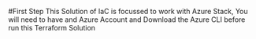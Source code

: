 #First Step
This Solution of IaC is focussed to work with Azure Stack, You will need to have
and Azure Account and Download the Azure CLI before run this Terraform Solution 